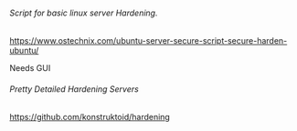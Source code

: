 ###### Script for basic linux server Hardening.

https://www.ostechnix.com/ubuntu-server-secure-script-secure-harden-ubuntu/

Needs GUI



###### Pretty Detailed Hardening Servers

https://github.com/konstruktoid/hardening

